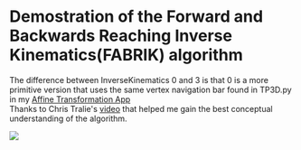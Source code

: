 #  Demostration of the Forward and Backwards Reaching Inverse Kinematics(FABRIK) algorithm

The difference between InverseKinematics 0 and 3 is that 0 is a more primitive version that uses  the same vertex navigation bar found in TP3D.py in my [Affine Transformation App](https://github.com/TeMyls/Apps/tree/main/Tkinter%20Inverse%20Kinematics)</br>
Thanks to Chris Tralie's [video](https://youtu.be/DOR0kO-UXsI?si=lHh8sDMlxBt9JKA2) that helped me gain the best conceptual understanding of the algorithm.</br>

![](https://github.com/TeMyls/Apps/blob/main/Tkinter%20Inverse%20Kinematics/FABRIK.gif)
